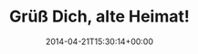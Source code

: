 ---
retweeted: false
source: <a href="http://www.myplume.com/" rel="nofollow">Plume for Android</a>
entities:
  user_mentions: []
  urls: []
  symbols: []
  media:
  - expanded_url: https://twitter.com/bascht/status/458266468158021632/photo/1
    indices:
    - '24'
    - '46'
    url: http://t.co/MgCByM0RME
    media_url: http://pbs.twimg.com/media/BlwW7LoIAAA59Nz.jpg
    id_str: '458266468074127360'
    id: '458266468074127360'
    media_url_https: https://pbs.twimg.com/media/BlwW7LoIAAA59Nz.jpg
    sizes:
      large:
        w: '774'
        h: '1032'
        resize: fit
      thumb:
        w: '150'
        h: '150'
        resize: crop
      medium:
        w: '774'
        h: '1032'
        resize: fit
      small:
        w: '510'
        h: '680'
        resize: fit
    type: photo
    display_url: pic.twitter.com/MgCByM0RME
  hashtags: []
display_text_range:
- '0'
- '46'
favorite_count: '0'
id_str: '458266468158021632'
truncated: false
retweet_count: '0'
id: '458266468158021632'
possibly_sensitive: false
created_at: Mon Apr 21 15:30:14 +0000 2014
favorited: false
full_text: Grüß Dich, alte Heimat!
lang: de
extended_entities:
  media:
  - expanded_url: https://twitter.com/bascht/status/458266468158021632/photo/1
    indices:
    - '24'
    - '46'
    url: http://t.co/MgCByM0RME
    media_url: http://pbs.twimg.com/media/BlwW7LoIAAA59Nz.jpg
    id_str: '458266468074127360'
    id: '458266468074127360'
    media_url_https: https://pbs.twimg.com/media/BlwW7LoIAAA59Nz.jpg
    sizes:
      large:
        w: '774'
        h: '1032'
        resize: fit
      thumb:
        w: '150'
        h: '150'
        resize: crop
      medium:
        w: '774'
        h: '1032'
        resize: fit
      small:
        w: '510'
        h: '680'
        resize: fit
    type: photo
    display_url: pic.twitter.com/MgCByM0RME
tags:
- pesos:twitter
date: '2014-04-21T15:30:14+00:00'
src: https://twitter.com/bascht/status/458266468158021632
original_url: https://twitter.com/bascht/status/458266468158021632
type: twitter_tweet
media_url: https://img.bascht.com/twitter/pbs.twimg.com/media/BlwW7LoIAAA59Nz.jpg
text: Grüß Dich, alte Heimat!
title: Grüß Dich, alte Heimat!

---